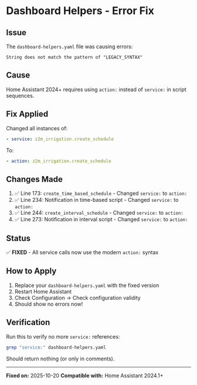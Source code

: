 # Dashboard Helpers - Error Fix

## Issue
The `dashboard-helpers.yaml` file was causing errors:
```
String does not match the pattern of "LEGACY_SYNTAX"
```

## Cause
Home Assistant 2024+ requires using `action:` instead of `service:` in script sequences.

## Fix Applied
Changed all instances of:
```yaml
- service: z2m_irrigation.create_schedule
```

To:
```yaml
- action: z2m_irrigation.create_schedule
```

## Changes Made
1. ✅ Line 173: `create_time_based_schedule` - Changed `service:` to `action:`
2. ✅ Line 234: Notification in time-based script - Changed `service:` to `action:`
3. ✅ Line 244: `create_interval_schedule` - Changed `service:` to `action:`
4. ✅ Line 273: Notification in interval script - Changed `service:` to `action:`

## Status
✅ **FIXED** - All service calls now use the modern `action:` syntax

## How to Apply
1. Replace your `dashboard-helpers.yaml` with the fixed version
2. Restart Home Assistant
3. Check Configuration → Check configuration validity
4. Should show no errors now!

## Verification
Run this to verify no more `service:` references:
```bash
grep "service:" dashboard-helpers.yaml
```
Should return nothing (or only in comments).

---

**Fixed on:** 2025-10-20
**Compatible with:** Home Assistant 2024.1+
